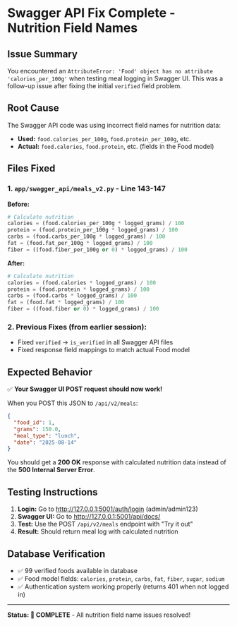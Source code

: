 # Swagger API Fix Complete - Nutrition Field Names

## Issue Summary
You encountered an `AttributeError: 'Food' object has no attribute 'calories_per_100g'` when testing meal logging in Swagger UI. This was a follow-up issue after fixing the initial `verified` field problem.

## Root Cause
The Swagger API code was using incorrect field names for nutrition data:
- **Used:** `food.calories_per_100g`, `food.protein_per_100g`, etc.
- **Actual:** `food.calories`, `food.protein`, etc. (fields in the Food model)

## Files Fixed

### 1. `app/swagger_api/meals_v2.py` - Line 143-147
**Before:**
```python
# Calculate nutrition
calories = (food.calories_per_100g * logged_grams) / 100
protein = (food.protein_per_100g * logged_grams) / 100
carbs = (food.carbs_per_100g * logged_grams) / 100
fat = (food.fat_per_100g * logged_grams) / 100
fiber = ((food.fiber_per_100g or 0) * logged_grams) / 100
```

**After:**
```python
# Calculate nutrition
calories = (food.calories * logged_grams) / 100
protein = (food.protein * logged_grams) / 100
carbs = (food.carbs * logged_grams) / 100
fat = (food.fat * logged_grams) / 100
fiber = ((food.fiber or 0) * logged_grams) / 100
```

### 2. Previous Fixes (from earlier session):
- Fixed `verified` → `is_verified` in all Swagger API files
- Fixed response field mappings to match actual Food model

## Expected Behavior
✅ **Your Swagger UI POST request should now work!**

When you POST this JSON to `/api/v2/meals`:
```json
{
  "food_id": 1,
  "grams": 150.0,
  "meal_type": "lunch",
  "date": "2025-08-14"
}
```

You should get a **200 OK** response with calculated nutrition data instead of the **500 Internal Server Error**.

## Testing Instructions
1. **Login:** Go to http://127.0.0.1:5001/auth/login (admin/admin123)
2. **Swagger UI:** Go to http://127.0.0.1:5001/api/docs/
3. **Test:** Use the POST `/api/v2/meals` endpoint with "Try it out"
4. **Result:** Should return meal log with calculated nutrition

## Database Verification
- ✅ 99 verified foods available in database
- ✅ Food model fields: `calories`, `protein`, `carbs`, `fat`, `fiber`, `sugar`, `sodium`
- ✅ Authentication system working properly (returns 401 when not logged in)

---

**Status: 🎉 COMPLETE** - All nutrition field name issues resolved!
